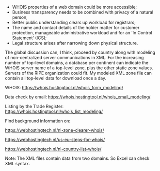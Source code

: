- WHOIS properties of a web domain could be more accessible;
- Business transparency needs to be combined with privacy of a natural person;
- Better public understanding clears up workload for registrars;
- The name and contact details of the holder matter for customer protection, manageable administrative workload and for an 'In Control Statement' (ICS);
- Legal structure arises after narrowing down physical structure.

The global discussion can, I think, proceed by country along with modeling of non-centralized server communications in XML. For the increasing number of top-level domains, a database per continent can indicate the WHOIS server name of a top-level zone, plus the other static zone values. Servers of the RIPE organization could fit. My modeled XML zone file can contain all top-level data for download once a day.

WHOIS: https://whois.hostingtool.nl/whois_form_modeling/

Data check by email: https://whois.hostingtool.nl/whois_email_modeling/

Listing by the Trade Register: https://whois.hostingtool.nl/whois_list_modeling/

Find background information on:

https://webhostingtech.nl/nl-zone-clearer-whois/

https://webhostingtech.nl/us-eu-steps-for-whois/

https://webhostingtech.nl/nl-country-list-whois/

Note: The XML files contain data from two domains. So Excel can check XML syntax.
